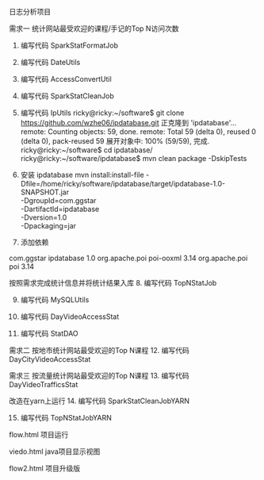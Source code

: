 日志分析项目

需求一 统计网站最受欢迎的课程/手记的Top N访问次数

1. 编写代码 SparkStatFormatJob

2. 编写代码 DateUtils

3. 编写代码 AccessConvertUtil

4. 编写代码 SparkStatCleanJob

5. 编写代码 IpUtils
ricky@ricky:~/software$ git clone https://github.com/wzhe06/ipdatabase.git
正克隆到 'ipdatabase'...
remote: Counting objects: 59, done.
remote: Total 59 (delta 0), reused 0 (delta 0), pack-reused 59
展开对象中: 100% (59/59), 完成.
ricky@ricky:~/software$ cd ipdatabase/
ricky@ricky:~/software/ipdatabase$ mvn clean package -DskipTests

6. 安装 ipdatabase
mvn install:install-file -Dfile=/home/ricky/software/ipdatabase/target/ipdatabase-1.0-SNAPSHOT.jar \
-DgroupId=com.ggstar \
-DartifactId=ipdatabase \
-Dversion=1.0 \
-Dpackaging=jar

7. 添加依赖
<dependency>
<groupId>com.ggstar</groupId>
<artifactId>ipdatabase</artifactId>
<version>1.0</version>
</dependency>

<dependency>
<groupId>org.apache.poi</groupId>
<artifactId>poi-ooxml</artifactId>
<version>3.14</version>
</dependency>

<dependency>
<groupId>org.apache.poi</groupId>
<artifactId>poi</artifactId>
<version>3.14</version>
</dependency>

按照需求完成统计信息并将统计结果入库
8. 编写代码 TopNStatJob

9. 编写代码 MySQLUtils

10. 编写代码 DayVideoAccessStat

11. 编写代码 StatDAO

需求二 按地市统计网站最受欢迎的Top N课程
12. 编写代码 DayCityVideoAccessStat

需求三 按流量统计网站最受欢迎的Top N课程
13. 编写代码 DayVideoTrafficsStat

改造在yarn上运行
14. 编写代码 SparkStatCleanJobYARN

15. 编写代码 TopNStatJobYARN

flow.html 项目运行

viedo.html java项目显示视图

flow2.html 项目升级版